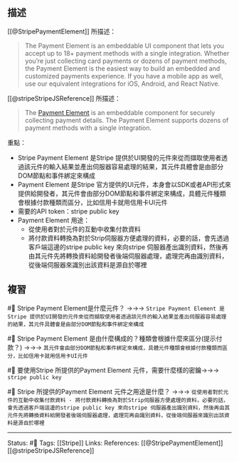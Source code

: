 
## 描述
[[@StripePaymentElement]] 所描述：
> The Payment Element is an embeddable UI component that lets you accept up to 18+ payment methods with a single integration. Whether you’re just collecting card payments or dozens of payment methods, the Payment Element is the easiest way to build an embedded and customized payments experience. If you have a mobile app as well, use our equivalent integrations for iOS, Android, and React Native.

[[@stripeStripeJSReference]] 所描述：
> The [Payment Element](https://stripe.com/docs/payments/payment-element) is an embeddable component for securely collecting payment details. The Payment Element supports dozens of payment methods with a single integration.

重點：
- Stripe Payment Element 是Stripe 提供於UI開發的元件來從而擷取使用者透過該元件的輸入結果並產出伺服器容易處理的結果，其元件具體會是由部分DOM節點和事件綁定來構成
- Payment Element 是Stripe 官方提供的UI元件，本身會以SDK或者API形式來提供給開發者，其元件會由部分DOM節點和事件綁定來構成，具體元件種類會根據付款種類而區分，比如信用卡就用信用卡UI元件
- 需要的API token：stripe public key
- Payment Element 用途：
	- 從使用者對於元件的互動中收集付款資料
	- 將付款資料轉換為對於Strip伺服器方便處理的資料，必要的話，會先透過客戶端這邊的stripe public key 來向stripe 伺服器產出識別資料，然後再由其元件先將轉換資料給開發者後端伺服器處理，處理完再由識別資料，從後端伺服器來識別出該資料是源自於哪裡

## 複習

#🧠 Stripe Payment Element是什麼元件？ ->->-> `Stripe Payment Element 是Stripe 提供於UI開發的元件來從而擷取使用者透過該元件的輸入結果並產出伺服器容易處理的結果，其元件具體會是由部分DOM節點和事件綁定來構成`
<!--SR:!2022-10-19,69,250-->

#🧠  Stripe Payment Element 是由什麼構成的？種類會根據什麼來區分(提示付款？) ->->-> `其元件會由部分DOM節點和事件綁定來構成，具體元件種類會根據付款種類而區分，比如信用卡就用信用卡UI元件`
<!--SR:!2022-09-25,52,250-->

#🧠 要使用Stripe 所提供的Payment Element 元件，需要什麼樣的密鑰->->-> `stripe public key`
<!--SR:!2022-10-16,65,250-->

#🧠 Stripe 所提供的Payment Element 元件之用途是什麼？ ->->-> `從使用者對於元件的互動中收集付款資料 - 將付款資料轉換為對於Strip伺服器方便處理的資料，必要的話，會先透過客戶端這邊的stripe public key 來向stripe 伺服器產出識別資料，然後再由其元件先將轉換資料給開發者後端伺服器處理，處理完再由識別資料，從後端伺服器來識別出該資料是源自於哪裡`
<!--SR:!2022-08-14,28,250-->


---
Status: #🌱 
Tags:
[[Stripe]]
Links:
References:
[[@StripePaymentElement]]
[[@stripeStripeJSReference]]